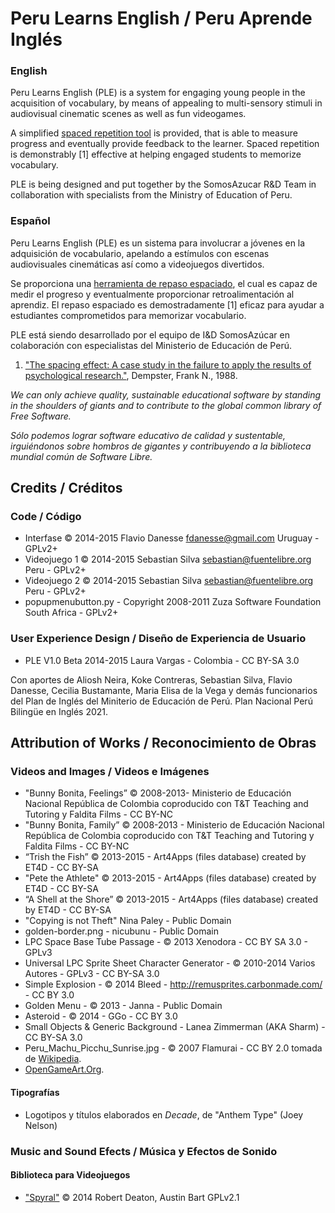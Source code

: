 Peru Learns English / Peru Aprende Inglés
=========================================

### English ###

Peru Learns English (PLE) is a system for engaging young people in the acquisition of vocabulary, by means of appealing to multi-sensory stimuli in audiovisual cinematic scenes as well as fun videogames.

A simplified [spaced repetition tool](http://en.wikipedia.org/wiki/Spaced_repetition) is provided, that is able to measure progress and eventually provide feedback to the learner. Spaced repetition is demonstrably [1] effective at helping engaged students to memorize vocabulary.

PLE is being designed and put together by the SomosAzucar R&D Team in collaboration with specialists from the Ministry of Education of Peru.

### Español ###

Peru Learns English (PLE) es un sistema para involucrar a jóvenes en la adquisición de vocabulario, apelando a estímulos con escenas audiovisuales cinemáticas así como a videojuegos divertidos.

Se proporciona una [herramienta de repaso espaciado](http://es.wikipedia.org/wiki/Repaso_espaciado), el cual es capaz de medir el progreso y eventualmente proporcionar retroalimentación al aprendiz. El repaso espaciado es demostradamente [1] eficaz para ayudar a estudiantes comprometidos para memorizar vocabulario.

PLE está siendo desarrollado por el equipo de I&D SomosAzúcar en colaboración con especialistas del Ministerio de Educación de Perú.

1. ["The spacing effect: A case study in the failure to apply the results of psychological research."](http://psycnet.apa.org/journals/amp/43/8/627/), Dempster, Frank N., 1988.


*We can only achieve quality, sustainable educational software by standing in the shoulders of giants and to contribute to the global common library of Free Software.*

*Sólo podemos lograr software educativo de calidad y sustentable, irguiéndonos sobre hombros de gigantes y contribuyendo a la biblioteca mundial común de Software Libre.*


Credits / Créditos
------------------

### Code / Código ###

* Interfase © 2014-2015 Flavio Danesse <fdanesse@gmail.com> Uruguay - GPLv2+
* Videojuego 1 © 2014-2015 Sebastian Silva <sebastian@fuentelibre.org> Peru - GPLv2+
* Videojuego 2 © 2014-2015 Sebastian Silva <sebastian@fuentelibre.org> Peru - GPLv2+
* popupmenubutton.py - Copyright 2008-2011 Zuza Software Foundation South Africa - GPLv2+

### User Experience Design / Diseño de Experiencia de Usuario ###

* PLE V1.0 Beta 2014-2015 Laura Vargas - Colombia - CC BY-SA 3.0

Con aportes de Aliosh Neira, Koke Contreras, Sebastian Silva, Flavio Danesse, Cecilia Bustamante, Maria Elisa de la Vega y demás funcionarios del Plan de Inglés del Miniterio de Educación de Perú. Plan Nacional Perú Bilingüe en Inglés 2021.


Attribution  of Works / Reconocimiento de Obras
-----------------------------------------------


### Videos and Images / Videos e Imágenes ###

* "Bunny Bonita, Feelings” © 2008-2013- Ministerio de Educación Nacional República de Colombia coproducido con T&T Teaching and Tutoring y Faldita Films - CC BY-NC
* "Bunny Bonita, Family” © 2008-2013 - Ministerio de Educación Nacional República de Colombia coproducido con T&T Teaching and Tutoring y Faldita Films - CC BY-NC
* “Trish the Fish” © 2013-2015 - Art4Apps (files database) created by ET4D - CC BY-SA
* "Pete the Athlete" © 2013-2015 - Art4Apps (files database) created by ET4D - CC BY-SA
* “A Shell at the Shore” © 2013-2015 - Art4Apps (files database) created by ET4D - CC BY-SA
* "Copying is not Theft" Nina Paley - Public Domain
* golden-border.png - nicubunu - Public Domain
* LPC Space Base Tube Passage - © 2013 Xenodora - CC BY SA 3.0 - GPLv3
* Universal LPC Sprite Sheet Character Generator - © 2010-2014 Varios Autores - GPLv3 - CC BY-SA 3.0
* Simple Explosion -  © 2014  Bleed - http://remusprites.carbonmade.com/ - CC BY 3.0
* Golden Menu - © 2013 - Janna - Public Domain
* Asteroid - © 2014 - GGo - CC BY 3.0
* Small Objects & Generic Background - Lanea Zimmerman (AKA Sharm) - CC BY-SA 3.0
* Peru_Machu_Picchu_Sunrise.jpg - © 2007 Flamurai - CC BY 2.0 tomada de [Wikipedia](http://wikipedia.org/).
* [OpenGameArt.Org](http://opengameart.org/).

#### Tipografías

* Logotipos y títulos elaborados en *Decade*, de "Anthem Type" (Joey Nelson)

### Music and Sound Efects / Música y Efectos de Sonido ###



#### Biblioteca para Videojuegos ###

* ["Spyral"](http://platipy.org/) © 2014 Robert Deaton, Austin Bart GPLv2.1
